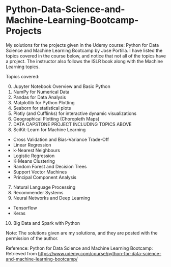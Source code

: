 # Python-Data-Science-and-Machine-Learning-Bootcamp-Projects

My solutions for the projects given in the Udemy course: Python for Data Science and Machine Learning Bootcamp by Jose Portilla. I have listed the topics covered in the course below, and notice that not all of the topics have a project. The instructor also follows the ISLR book along with the Machine Learning topics.

Topics covered:

0) Jupyter Notebook Overview and Basic Python
1) NumPy for Numerical Data
2) Pandas for Data Analysis
3) Matplotlib for Python Plotting
4) Seaborn for statistical plots
5) Plotly (and Cufflinks) for interactive dynamic visualizations
7) Geographical Plotting (Choropleth Maps)
8) DATA CAPSTONE PROJECT INCLUDING TOPICS ABOVE
6) SciKit-Learn for Machine Learning
  - Cross Validation and Bias-Variance Trade-Off
  - Linear Regression
  - k-Nearest Neighbours
  - Logistic Regression
  - K-Means Clustering
  - Random Forest and Decision Trees
  - Support Vector Machines
  - Principal Component Analysis
7) Natural Language Processing
8) Recommender Systems
9) Neural Networks and Deep Learning
  - Tensorflow
  - Keras
10) Big Data and Spark with Python

Note: The solutions given are my solutions, and they are posted with the permission of the author.

Reference:
Python for Data Science and Machine Learning Bootcamp: Retrieved from https://www.udemy.com/course/python-for-data-science-and-machine-learning-bootcamp/
